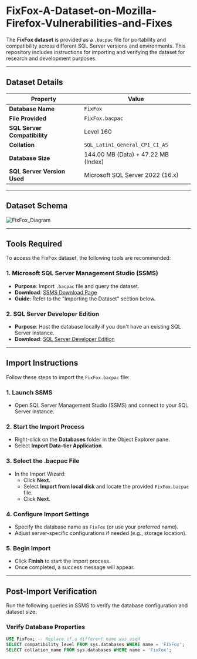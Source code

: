 # FixFox-A-Dataset-on-Mozilla-Firefox-Vulnerabilities-and-Fixes

The **FixFox dataset** is provided as a `.bacpac` file for portability and compatibility across different SQL Server versions and environments. This repository includes instructions for importing and verifying the dataset for research and development purposes.

---

## Dataset Details

| **Property**                    | **Value**                             |
|----------------------------------|---------------------------------------|
| **Database Name**               | `FixFox`                            |
| **File Provided**               | `FixFox.bacpac`                     |
| **SQL Server Compatibility**    | Level 160                             |
| **Collation**                   | `SQL_Latin1_General_CP1_CI_AS`        |
| **Database Size**               | 144.00 MB (Data) + 47.22 MB (Index)   |
| **SQL Server Version Used**     | Microsoft SQL Server 2022 (16.x)      |

---

## Dataset Schema
![FixFox_Diagram](https://github.com/user-attachments/assets/4227cedf-1c03-4aa6-bf55-2500791131e0)


---

## Tools Required

To access the FixFox dataset, the following tools are recommended:

### 1. Microsoft SQL Server Management Studio (SSMS)
- **Purpose**: Import `.bacpac` file and query the dataset.
- **Download**: [SSMS Download Page](https://learn.microsoft.com/sql/ssms/download-sql-server-management-studio-ssms)
- **Guide**: Refer to the "Importing the Dataset" section below.

### 2. SQL Server Developer Edition
- **Purpose**: Host the database locally if you don't have an existing SQL Server instance.
- **Download**: [SQL Server Developer Edition](https://www.microsoft.com/sql-server/sql-server-downloads)

---

## Import Instructions

Follow these steps to import the `FixFox.bacpac` file:

### 1. Launch SSMS
- Open SQL Server Management Studio (SSMS) and connect to your SQL Server instance.

### 2. Start the Import Process
- Right-click on the **Databases** folder in the Object Explorer pane.
- Select **Import Data-tier Application**.

### 3. Select the .bacpac File
- In the Import Wizard:
  - Click **Next**.
  - Select **Import from local disk** and locate the provided `FixFox.bacpac` file.
  - Click **Next**.

### 4. Configure Import Settings
- Specify the database name as `FixFox` (or use your preferred name).
- Adjust server-specific configurations if needed (e.g., storage location).

### 5. Begin Import
- Click **Finish** to start the import process.
- Once completed, a success message will appear.

---

## Post-Import Verification

Run the following queries in SSMS to verify the database configuration and dataset size:

### Verify Database Properties
```sql
USE FixFox; -- Replace if a different name was used
SELECT compatibility_level FROM sys.databases WHERE name = 'FixFox';
SELECT collation_name FROM sys.databases WHERE name = 'FixFox';
```
